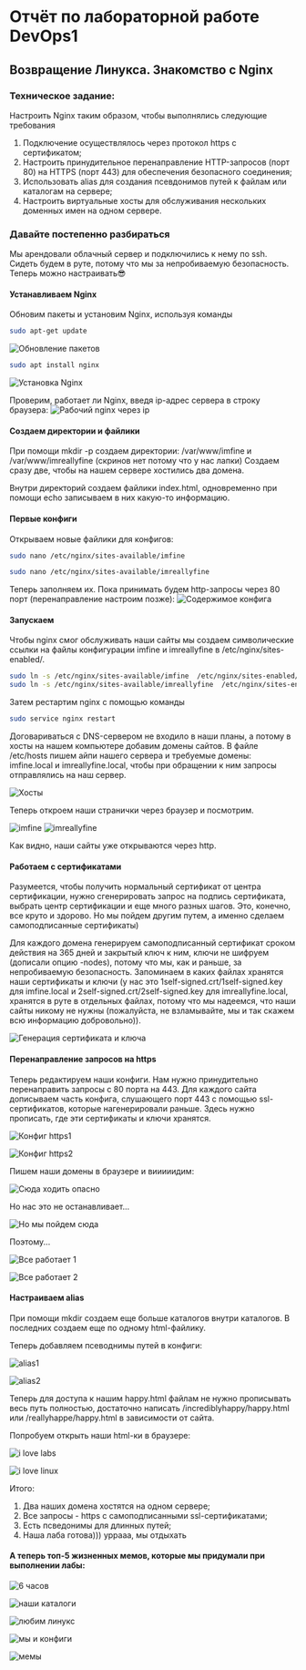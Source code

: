 # Отчёт по лабораторной работе DevOps1

## Возвращение Линукса. Знакомство с Nginx

### Техническое задание:
Настроить Nginx таким образом, чтобы выполнялись следующие требования
1. Подключение осуществлялось через протокол https с сертификатом;
2. Настроить принудительное перенаправление HTTP-запросов (порт 80) на HTTPS (порт 443) для обеспечения безопасного соединения;
3. Использовать alias для создания псевдонимов путей к файлам или каталогам на сервере;
4. Настроить виртуальные хосты для обслуживания нескольких доменных имен на одном сервере.

### Давайте постепенно разбираться

Мы арендовали облачный сервер и подключились к нему по ssh. Сидеть будем в руте, потому что мы за непробиваемую безопасность. Теперь можно настраивать😎

#### Устанавливаем Nginx
Обновим пакеты и установим Nginx, используя команды
```bash
sudo apt-get update
```
![Обновление пакетов](https://github.com/paltovkletku/babaiki_devops_clouds/blob/main/DevOps/Lab1/media/apt-get.jpg)

```bash
sudo apt install nginx
```
![Установка Nginx](https://github.com/paltovkletku/babaiki_devops_clouds/blob/main/DevOps/Lab1/media/install%20nginx.jpg)

Проверим, работает ли Nginx, введя ip-адрес сервера в строку браузера:
![Рабочий nginx через ip](https://github.com/paltovkletku/babaiki_devops_clouds/blob/main/DevOps/Lab1/media/welcome.jpg)

#### Создаем директории и файлики

При помощи mkdir -p создаем директории: /var/www/imfine и /var/www/imreallyfine (скринов нет потому что у нас лапки) Создаем сразу две, чтобы на нашем сервере хостились два домена.

Внутри директорий создаем файлики index.html, одновременно при помощи echo записываем в них какую-то информацию.

#### Первые конфиги

Открываем новые файлики для конфигов:
```bash
sudo nano /etc/nginx/sites-available/imfine
```
```bash
sudo nano /etc/nginx/sites-available/imreallyfine
```
Теперь заполняем их. Пока принимать будем http-запросы через 80 порт (перенаправление настроим позже):
![Содержимое конфига](https://github.com/paltovkletku/babaiki_devops_clouds/blob/main/DevOps/Lab1/media/configs%201.png)

#### Запускаем

Чтобы nginx смог обслуживать наши сайты мы создаем символические ссылки на файлы конфигурации imfine и imreallyfine в /etc/nginx/sites-enabled/.
```bash
sudo ln -s /etc/nginx/sites-available/imfine  /etc/nginx/sites-enabled/
sudo ln -s /etc/nginx/sites-available/imreallyfine  /etc/nginx/sites-enabled/
```

Затем рестартим nginx с помощью команды
```bash
sudo service nginx restart
```

Договариваться с DNS-сервером не входило в наши планы, а потому в хосты на нашем компьютере добавим домены сайтов. В файле /etc/hosts пишем айпи нашего сервера и требуемые домены: imfine.local и imreallyfine.local, чтобы при обращении к ним запросы отправлялись на наш сервер.

![Хосты](https://github.com/paltovkletku/babaiki_devops_clouds/blob/main/DevOps/Lab1/media/hosts.png)

Теперь откроем наши странички через браузер и посмотрим.

![imfine](https://github.com/paltovkletku/babaiki_devops_clouds/blob/main/DevOps/Lab1/media/imfine%20http.jpg)
![imreallyfine](https://github.com/paltovkletku/babaiki_devops_clouds/blob/main/DevOps/Lab1/media/imreallyfine%20http.jpg)

Как видно, наши сайты уже открываются через http.

#### Работаем с сертификатами

Разумеется, чтобы получить нормальный сертификат от центра сертификации, нужно сгенерировать запрос на подпись сертификата, выбрать центр сертификации и еще много разных шагов. Это, конечно, все круто и здорово. Но мы пойдем другим путем, а именно сделаем самоподписанные сертификаты)

Для каждого домена генерируем самоподписанный сертификат сроком действия на 365 дней и закрытый ключ к ним, ключи не шифруем (дописали опцию -nodes), потому что мы, как и раньше, за непробиваемую безопасность. Запоминаем в каких файлах хранятся наши сертификаты и ключи (у нас это 1self-signed.crt/1self-signed.key для imfine.local и 2self-signed.crt/2self-signed.key для imreallyfine.local, хранятся в руте в отдельных файлах, потому что мы надеемся, что наши сайты никому не нужны (пожалуйста, не взламывайте, мы и так скажем всю информацию добровольно)).

![Генерация сертификата и ключа](https://github.com/paltovkletku/babaiki_devops_clouds/blob/main/DevOps/Lab1/media/certificates%20and%20keys.jpg)

#### Перенаправление запросов на https

Теперь редактируем наши конфиги. Нам нужно принудительно перенаправить запросы с 80 порта на 443. Для каждого сайта дописываем часть конфига, слушающего порт 443 с помощью ssl-сертификатов, которые нагенерировали раньше. Здесь нужно прописать, где эти сертификаты и ключи хранятся.

![Конфиг https1](https://github.com/paltovkletku/babaiki_devops_clouds/blob/main/DevOps/Lab1/media/imfine%20https.jpg)

![Конфиг https2](https://github.com/paltovkletku/babaiki_devops_clouds/blob/main/DevOps/Lab1/media/imreallyfine%20https.jpg)

Пишем наши домены в браузере и вииииидим:

![Сюда ходить опасно](https://github.com/paltovkletku/babaiki_devops_clouds/blob/main/DevOps/Lab1/media/warning.jpg)

Но нас это не останавливает...

![Но мы пойдем сюда](https://github.com/paltovkletku/babaiki_devops_clouds/blob/main/DevOps/Lab1/media/not%20stop.jpg)

Поэтому...

![Все работает 1](https://github.com/paltovkletku/babaiki_devops_clouds/blob/main/DevOps/Lab1/media/https%20working2.jpg)

![Все работает 2](https://github.com/paltovkletku/babaiki_devops_clouds/blob/main/DevOps/Lab1/media/https%20working1.jpg)

#### Настраиваем alias

При помощи mkdir создаем еще больше каталогов внутри каталогов. В последних создаем еще по одному html-файлику.

Теперь добавляем псеводнимы путей в конфиги:

![alias1](https://github.com/paltovkletku/babaiki_devops_clouds/blob/main/DevOps/Lab1/media/alias_conf1.png)

![alias2](https://github.com/paltovkletku/babaiki_devops_clouds/blob/main/DevOps/Lab1/media/alias_conf2.png)

Теперь для доступа к нашим happy.html файлам не нужно прописывать весь путь полностью, достаточно написать /incrediblyhappy/happy.html или /reallyhappe/happy.html в зависимости от сайта.

Попробуем открыть наши html-ки в браузере:

![i love labs](https://github.com/paltovkletku/babaiki_devops_clouds/blob/main/DevOps/Lab1/media/i%20love%20labs.jpg)

![i love linux](https://github.com/paltovkletku/babaiki_devops_clouds/blob/main/DevOps/Lab1/media/i%20love%20linux.jpg)

Итого:
1. Два наших домена хостятся на одном сервере;
2. Все запросы - https с самоподписанными ssl-сертификатами;
3. Есть псведонимы для длинных путей;
4. Наша лаба готова))) уррааа, мы отдыхать

#### А теперь топ-5 жизненных мемов, которые мы придумали при выполнении лабы:

![6 часов](https://github.com/paltovkletku/babaiki_devops_clouds/blob/main/DevOps/Lab1/media/6%20%D1%87%D0%B0%D1%81%D0%BE%D0%B2%20%D0%B4%D0%B5%D0%BB%D0%B0%D0%BB%D0%B8%20%D0%BB%D0%B0%D0%B1%D1%83.jpg)

![наши каталоги](https://github.com/paltovkletku/babaiki_devops_clouds/blob/main/DevOps/Lab1/media/%D0%BA%D0%B0%D1%82%D0%B0%D0%BB%D0%BE%D0%B3%D0%B8%20%D0%BC%D0%B5%D0%BC.jpg)

![любим линукс](https://github.com/paltovkletku/babaiki_devops_clouds/blob/main/DevOps/Lab1/media/%D0%BB%D0%B8%D0%BD%D1%83%D0%BA%D1%81%20%D0%BD%D0%B0%D0%B4%D0%BE%20%D0%BB%D1%8E%D0%B1%D0%B8%D1%82%D1%8C.jpg)

![мы и конфиги](https://github.com/paltovkletku/babaiki_devops_clouds/blob/main/DevOps/Lab1/media/%D0%BC%D1%8B%20%D0%B8%20%D0%BA%D0%BE%D0%BD%D1%84%D0%B8%D0%B3%D0%B8.jpg)

![мемы](https://github.com/paltovkletku/babaiki_devops_clouds/blob/main/DevOps/Lab1/media/%D0%BC%D0%B5%D0%BC%D1%8B%20%D0%B2%20%D0%BB%D0%B0%D0%B1%D0%B0%D1%85.jpg)


